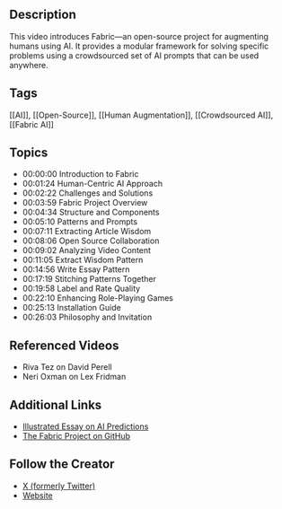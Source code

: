 ## Description

This video introduces Fabric—an open-source project for augmenting humans using AI. It provides a modular framework for solving specific problems using a crowdsourced set of AI prompts that can be used anywhere.
## Tags

[[AI]], [[Open-Source]], [[Human Augmentation]], [[Crowdsourced AI]], [[Fabric AI]]
## Topics

- 00:00:00 Introduction to Fabric
- 00:01:24 Human-Centric AI Approach
- 00:02:22 Challenges and Solutions
- 00:03:59 Fabric Project Overview
- 00:04:34 Structure and Components
- 00:05:10 Patterns and Prompts
- 00:07:11 Extracting Article Wisdom
- 00:08:06 Open Source Collaboration
- 00:09:02 Analyzing Video Content
- 00:11:05 Extract Wisdom Pattern
- 00:14:56 Write Essay Pattern
- 00:17:19 Stitching Patterns Together
- 00:19:58 Label and Rate Quality
- 00:22:10 Enhancing Role-Playing Games
- 00:25:13 Installation Guide
- 00:26:03 Philosophy and Invitation

## Referenced Videos

- Riva Tez on David Perell
- Neri Oxman on Lex Fridman

## Additional Links

- [Illustrated Essay on AI Predictions](https://danielmiessler.com/p/ai-predictions/)
- [The Fabric Project on GitHub](https://github.com/danielmiessler/fabric)

## Follow the Creator

- [X (formerly Twitter)](https://x.com/danielmiessler)
- [Website](https://danielmiessler.com/)

